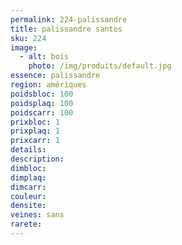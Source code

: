 ```yaml
---
permalink: 224-palissandre
title: palissandre santos
sku: 224
image: 
  - alt: bois
    photo: /img/produits/default.jpg
essence: palissandre
region: amériques
poidsbloc: 100
poidsplaq: 100
poidscarr: 100
prixbloc: 1
prixplaq: 1
prixcarr: 1
details: 
description: 
dimbloc: 
dimplaq: 
dimcarr: 
couleur: 
densite: 
veines: sans
rarete: 
---
```


